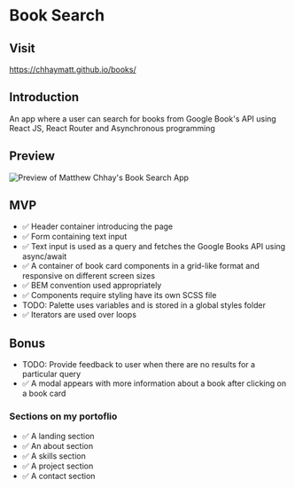 # Book Search
## Visit
https://chhaymatt.github.io/books/

## Introduction
An app where a user can search for books from Google Book's API using React JS, React Router and Asynchronous programming

## Preview
![Preview of Matthew Chhay's Book Search App](https://i.imgur.com/a7BO6Nl.png)


## MVP
- ✅ Header container introducing the page
- ✅ Form containing text input
- ✅ Text input is used as a query and fetches the Google Books API using async/await
- ✅ A container of book card components in a grid-like format and responsive on different screen sizes
- ✅ BEM convention used appropriately
- ✅ Components require styling have its own SCSS file
- TODO: Palette uses variables and is stored in a global styles folder
- ✅ Iterators are used over loops

## Bonus
- TODO: Provide feedback to user when there are no results for a particular query
- ✅ A modal appears with more information about a book after clicking on a book card

### Sections on my portoflio
- ✅ A landing section
- ✅ An about section
- ✅ A skills section
- ✅ A project section
- ✅ A contact section
